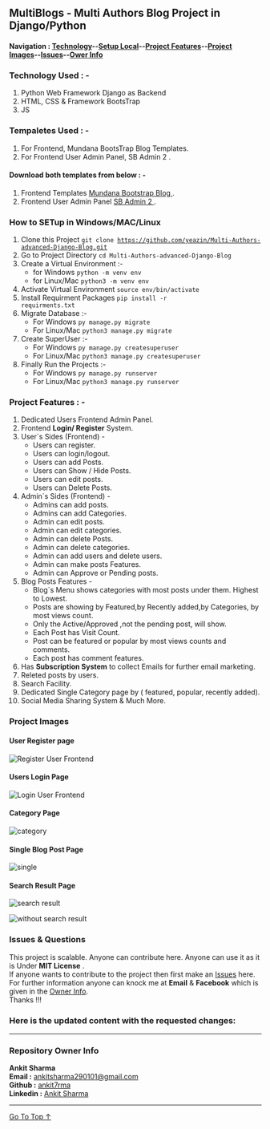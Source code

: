 ## MultiBlogs - Multi Authors Blog Project in Django/Python

#### Navigation : [Technology](#technology-used---)--[Setup Local](#how-to-setup-in-windowsmaclinux)--[Project Features](#project-features---)--[Project Images](#project-images)--[Issues](#issues--questions)--[Ower Info ](#repository-owner-info)

### Technology Used : -

1. Python Web Framework Django as Backend
2. HTML, CSS & Framework BootsTrap
3. JS

### Tempaletes Used : -

1. For Frontend, Mundana BootsTrap Blog Templates.
2. For Frontend User Admin Panel, SB Admin 2 .

#### Download both templates from below : -

1. Frontend Templates [ Mundana Bootstrap Blog ](https://www.wowthemes.net/mundana-free-html-bootstrap-template/).
2. Frontend User Admin Panel [ SB Admin 2 ](https://startbootstrap.com/theme/sb-admin-2).

### How to SETup in Windows/MAC/Linux

1. Clone this Project <code>git clone https://github.com/yeazin/Multi-Authors-advanced-Django-Blog.git </code>
2. Go to Project Directory <code>cd Multi-Authors-advanced-Django-Blog </code>
3. Create a Virtual Environment :-
   - for Windows <code>python -m venv env </code>
   - for Linux/Mac <code>python3 -m venv env </code>
4. Activate Virtual Environment <code>source env/bin/activate </code>
5. Install Requirment Packages <code>pip install -r requirments.txt</code>
6. Migrate Database :-
   - For Windows <code>py manage.py migrate</code>
   - For Linux/Mac <code>python3 manage.py migrate</code>
7. Create SuperUser :-
   - For Windows <code>py manage.py createsuperuser</code>
   - For Linux/Mac <code>python3 manage.py createsuperuser</code>
8. Finally Run the Projects :-
   - For Windows <code>py manage.py runserver</code>
   - For Linux/Mac <code>python3 manage.py runserver</code>

### Project Features : -

1. Dedicated Users Frontend Admin Panel.
2. Frontend **Login/ Register** System.
3. User`s Sides (Frontend) -
   - Users can register.
   - Users can login/logout.
   - Users can add Posts.
   - Users can Show / Hide Posts.
   - Users can edit posts.
   - Users can Delete Posts.
4. Admin`s Sides (Frontend) -
   - Admins can add posts.
   - Admins can add Categories.
   - Admin can edit posts.
   - Admin can edit categories.
   - Admin can delete Posts.
   - Admin can delete categories.
   - Admin can add users and delete users.
   - Admin can make posts Features.
   - Admin can Approve or Pending posts.
5. Blog Posts Features -
   - Blog`s Menu shows categories with most posts under them. Highest to Lowest.
   - Posts are showing by Featured,by Recently added,by Categories, by most views count.
   - Only the Active/Approved ,not the pending post, will show.
   - Each Post has Visit Count.
   - Post can be featured or popular by most views counts and comments.
   - Each post has comment features.
6. Has **Subscription System** to collect Emails for further email marketing.
7. Releted posts by users.
8. Search Facility.
9. Dedicated Single Category page by ( featured, popular, recently added).
10. Social Media Sharing System & Much More.

### Project Images

#### User Register page

![Register User Frontend](images/readme/register.png "Frontend User Register Page")

#### Users Login Page

![Login User Frontend](images/readme/login.png "Frontend User Login Page")

#### Category Page

![category](images/readme/category.png "category page")

#### Single Blog Post Page

![single](images/readme/single.png "single blog page")

#### Search Result Page

![search result](images/readme/search.png "search result")

![without search result](images/readme/without_search.png " without search result")

### Issues & Questions

This project is scalable. Anyone can contribute here. Anyone can use it as it is Under **MIT License** .<br>
If anyone wants to contribute to the project then first make an [Issues](https://github.com/yeazin/Multi-Authors-advanced-Django-Blog/issues) here.<br>
For further information anyone can knock me at **Email** & **Facebook** which is given in the [Owner Info](#repository-owner-info). <br>
Thanks !!!<br>

### Here is the updated content with the requested changes:

---

### Repository Owner Info

**Ankit Sharma** <br>
**Email :** [ankitsharma290101@gmail.com](mailto:ankitsharma290101@gmail.com) <br>
**Github :** [ankit7rma](https://github.com/ankit7rma) <br>
**Linkedin :** [Ankit Sharma](https://www.linkedin.com/in/ankit7rma/) <br>

---

[Go To Top ↑ ](#multiblogs---multi-authors-blog-project-in-djangopython)
